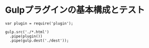 # Gulpプラグインの基本構成とテスト

```
var plugin = require('plugin');

gulp.src('./*.html')
  .pipe(plugin())
  .pipe(gulp.dest('./dest'));
```
